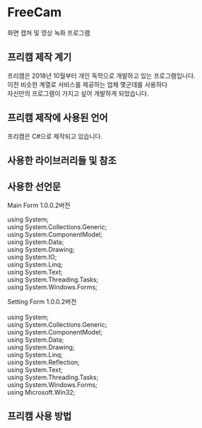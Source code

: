 <h1>FreeCam</h1>
<P> 화면 캡쳐 및 영상 녹화 프로그램 </p>

<h2>프리캠 제작 계기</h2>
<p>프리캠은 2018년 10월부터 개인 독학으로 개발하고 있는 프로그램입니다. <br> 이전 비슷한 계열로 서비스를 제공하는 업체 몇군데를 사용하다<br>자신만의 프로그램이 가지고 싶어 개발하게 되었습니다.</P>

<h2>프리캠 제작에 사용된 언어 </h2>
<p>프리캠은 C#으로 제작되고 있습니다.</P>

<h2>사용한 라이브러리들 및 참조</h2>

<h2>사용한 선언문</h2>
<P>Main Form 1.0.0.2버전</p>
<p>using System;<br>
using System.Collections.Generic;<br>
using System.ComponentModel;<br>
using System.Data;<br>
using System.Drawing;<br>
using System.IO;<br>
using System.Linq;<br>
using System.Text;<br>
using System.Threading.Tasks;<br>
using System.Windows.Forms;</br></P>

<p>Setting Form 1.0.0.2버전<br>
<br>
using System;<br>
using System.Collections.Generic;<br>
using System.ComponentModel;<br>
using System.Data;<br>
using System.Drawing;<br>
using System.Linq;<br>
using System.Reflection;<br>
using System.Text;<br>
using System.Threading.Tasks;<br>
using System.Windows.Forms;<br>
using Microsoft.Win32;</br></p>

<h2>프리캠 사용 방법</h2>

